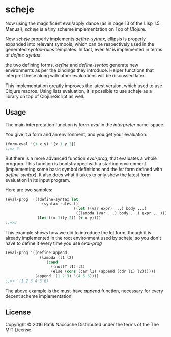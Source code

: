 # scheje 

Now using the magnificent eval/apply dance (as in page 13 of the
Lisp 1.5 Manual), *scheje* is a tiny scheme implementation on Top of
Clojure.

Now *scheje* properly implements *define-sytnax*, ellipsis is properly
expanded into relevant symbols, which can be respectively used in the
generated *syntax-rules* templates. In fact, even *let* is implemented in
terms of *define-syntax*.

the two defining forms, *define* and *define-syntax* generate new
environments as per the bindings they introduce. Helper functions that
interpret these along with other evaluations will be discussed later.

This implementation greatly improves the latest version, which used to
use Clojure macros. Using lists evaluation, it is possible to use
scheje as a library on top of ClojureScript as well.
## Usage

The main interpretation function is *form-eval* in the *interpreter*
name-space.


You give it a form and an environment, and you get your evaluation:
```clojure
(form-eval '(+ x y) '{x 1 y 2})
;;=> 3
```

But there is a more advanced function *eval-prog*, that evaluates a
whole program. This function is bootstrapped with a starting
environment (implementing some basic symbol definitions and the *let*
form defined with *define-syntax*). It also does what it takes to only
show the latest form evaluation in its input program.

Here are two samples:

```clojure
(eval-prog  '((define-syntax let
                (syntax-rules ()
                              ((let ((var expr) ...) body ...)
                               ((lambda (var ...) body ...) expr ...))))
              (let ((x 1)(y 2)) (+ x y))))
;;=>3
```
This example shows how we did to introduce the let form, though it is
already implemented in the root environment used by scheje, so you
don't have to define it every time you use *eval-prog*

```clojure
(eval-prog '((define append
               (lambda (l1 l2)
                  (cond
                    ((null? l1) l2)
                    (else (cons (car l1) (append (cdr l1) l2))))))
             (append '(1 2 3) '(4 5 6))))
;;=> '(1 2 3 4 5 6)
```
The above example is the must-have *append* function, necessary for
every decent scheme implementation!

## License

Copyright © 2016 Rafik Naccache
Distributed under the terms of the The MIT License.
